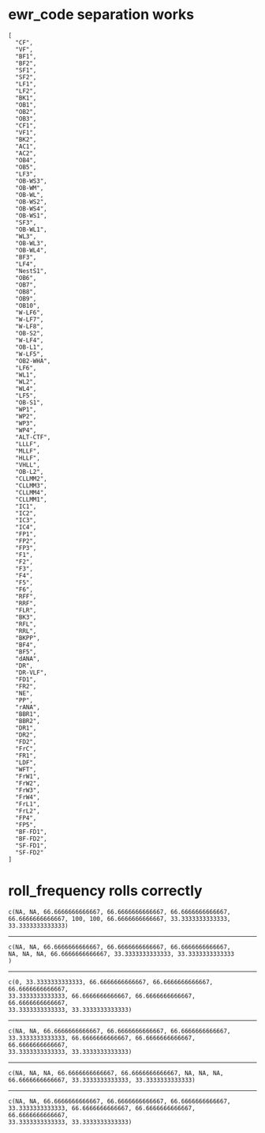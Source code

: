 # ewr_code separation works

    [
      "CF",
      "VF",
      "BF1",
      "BF2",
      "SF1",
      "SF2",
      "LF1",
      "LF2",
      "BK1",
      "OB1",
      "OB2",
      "OB3",
      "CF1",
      "VF1",
      "BK2",
      "AC1",
      "AC2",
      "OB4",
      "OB5",
      "LF3",
      "OB-WS3",
      "OB-WM",
      "OB-WL",
      "OB-WS2",
      "OB-WS4",
      "OB-WS1",
      "SF3",
      "OB-WL1",
      "WL3",
      "OB-WL3",
      "OB-WL4",
      "BF3",
      "LF4",
      "NestS1",
      "OB6",
      "OB7",
      "OB8",
      "OB9",
      "OB10",
      "W-LF6",
      "W-LF7",
      "W-LF8",
      "OB-S2",
      "W-LF4",
      "OB-L1",
      "W-LF5",
      "OB2-WHA",
      "LF6",
      "WL1",
      "WL2",
      "WL4",
      "LF5",
      "OB-S1",
      "WP1",
      "WP2",
      "WP3",
      "WP4",
      "ALT-CTF",
      "LLLF",
      "MLLF",
      "HLLF",
      "VHLL",
      "OB-L2",
      "CLLMM2",
      "CLLMM3",
      "CLLMM4",
      "CLLMM1",
      "IC1",
      "IC2",
      "IC3",
      "IC4",
      "FP1",
      "FP2",
      "FP3",
      "F1",
      "F2",
      "F3",
      "F4",
      "F5",
      "F6",
      "RFF",
      "RRF",
      "FLR",
      "BK3",
      "RFL",
      "RRL",
      "BKPP",
      "BF4",
      "BF5",
      "dANA",
      "DR",
      "DR-VLF",
      "FD1",
      "FR2",
      "NE",
      "PP",
      "rANA",
      "BBR1",
      "BBR2",
      "DR1",
      "DR2",
      "FD2",
      "FrC",
      "FR1",
      "LDF",
      "WFT",
      "FrW1",
      "FrW2",
      "FrW3",
      "FrW4",
      "FrL1",
      "FrL2",
      "FP4",
      "FP5",
      "BF-FD1",
      "BF-FD2",
      "SF-FD1",
      "SF-FD2"
    ]

# roll_frequency rolls correctly

    c(NA, NA, 66.6666666666667, 66.6666666666667, 66.6666666666667, 
    66.6666666666667, 100, 100, 66.6666666666667, 33.3333333333333, 
    33.3333333333333)

---

    c(NA, NA, 66.6666666666667, 66.6666666666667, 66.6666666666667, 
    NA, NA, NA, 66.6666666666667, 33.3333333333333, 33.3333333333333
    )

---

    c(0, 33.3333333333333, 66.6666666666667, 66.6666666666667, 66.6666666666667, 
    33.3333333333333, 66.6666666666667, 66.6666666666667, 66.6666666666667, 
    33.3333333333333, 33.3333333333333)

---

    c(NA, NA, 66.6666666666667, 66.6666666666667, 66.6666666666667, 
    33.3333333333333, 66.6666666666667, 66.6666666666667, 66.6666666666667, 
    33.3333333333333, 33.3333333333333)

---

    c(NA, NA, NA, 66.6666666666667, 66.6666666666667, NA, NA, NA, 
    66.6666666666667, 33.3333333333333, 33.3333333333333)

---

    c(NA, NA, 66.6666666666667, 66.6666666666667, 66.6666666666667, 
    33.3333333333333, 66.6666666666667, 66.6666666666667, 66.6666666666667, 
    33.3333333333333, 33.3333333333333)

